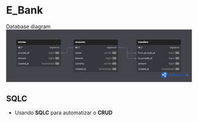 # E_Bank

Database diagram
![db diagram](Simple_Bank.png)

## SQLC

- Usando **SQLC** para automatizar o **CRUD**
